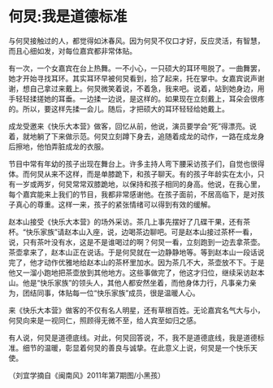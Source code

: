 # 何炅:我是道德标准

与何炅接触过的人，都觉得如沐春风。因为何炅不仅口才好，反应灵活，有智慧，而且心细如发，对每位嘉宾都非常体贴。 

有一次，一个女嘉宾在台上热舞。一不小心，一只硕大的耳环甩脱了。一曲舞罢，她才开始寻找耳环。其实耳环早被何炅看到，拾了起来，托在掌中。女嘉宾说声谢谢，想自己拿过来戴上。何炅微笑着说，不着急，我来吧。说着，站到她身边，用手轻轻揉搓她的耳垂。一边揉一边说，是这样的。如果现在立刻戴上，耳朵会很疼的。所以，要这样先揉一会儿。随后，才把硕大的耳环轻轻给她戴上。 

成龙受邀来《快乐大本营》做客，回忆从前，他说，演员要学会“死”得漂亮。说着，就地躺了下来做示范。何炅立刻蹲下身去，追随着成龙的动作，一路在成龙身后擦地，他怕弄脏成龙的衣服。 

节目中常有年幼的孩子出现在舞台上。许多主持人弯下腰采访孩子们，自觉也很得体。而何炅从来不这样，而是单膝跪下，和孩子聊天。有的孩子年龄实在太小，只有一岁或两岁，何炅常常双膝跪地，以保持和孩子相同的身高。他说，在我心里，每个嘉宾能来上我们的节目，我都非常感谢他。在孩子面前，不居高临下，是对孩子真心的尊重。这样一来，孩子的紧张情绪可以得到有效的缓解。 

赵本山接受《快乐大本营》的场外采访。茶几上事先摆好了几碟干果，还有茶杯。“快乐家族”请赵本山入座，说，边喝茶边聊吧。可是赵本山接过茶杯一看，说，只有茶叶没有水，这是不是谁喝过的啊？何炅一看，立刻跑到一边去拿茶壶。茶壶拿来了，赵本山正在说话。于是何炅就在一边静静地等。等到赵本山一段话说完了，他才动作优雅地给赵本山的茶杯里加水。因为茶几不大，茶壶放不下。于是他又一溜小跑地把茶壶放到其他地方。这些事做完了，他这才归位，继续采访赵本山。他是“快乐家族”的领头人，其他人都安然坐着，而他身体力行，凡事亲力亲为，团结同事，体贴每一位“快乐家族”成员，很是温暖人心。 

来《快乐大本营》做客的不仅有名人明星，还有草根百姓。无论嘉宾名气大与小，何炅向来是一视同仁，照顾得无微不至，给人宾至如归之感。 

有人说，何炅是道德底线。对此，何炅回答说，不，我不是道德底线，我是道德标准。细节的温暖，彰显着何炅的善良与诚挚。在此意义上说，何炅是一个快乐天使。 

（刘宜学摘自《闽南风》2011年第7期图/小黑孩）